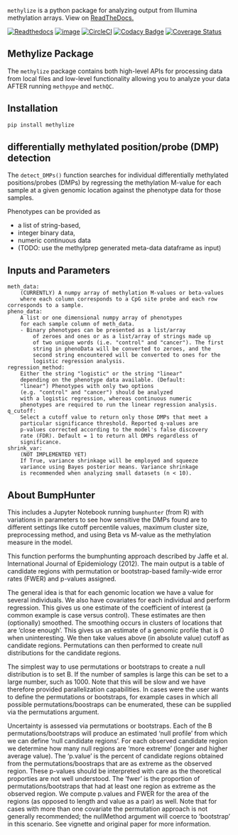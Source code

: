 `methylize` is a python package for analyzing output from Illumina methylation arrays.
View on [ReadTheDocs.](https://life-epigenetics-methylize.readthedocs-hosted.com/en/latest/)

[![Readthedocs](https://readthedocs.com/projects/life-epigenetics-methylize/badge/?version=latest)](https://life-epigenetics-methylize.readthedocs-hosted.com/en/latest/) [![image](https://img.shields.io/pypi/l/pipenv.svg)](https://python.org/pypi/pipenv)  [![CircleCI](https://circleci.com/gh/LifeEGX/methylize.svg?style=shield&circle-token=6a80b317c9e581e0969cdc73cc3233b3c70b9dbd)](https://circleci.com/gh/LifeEGX/methylize)  [![Codacy Badge](https://api.codacy.com/project/badge/Grade/36c282629145444facdd2d96b4462afa)](https://www.codacy.com?utm_source=github.com&amp;utm_medium=referral&amp;utm_content=LifeEGX/methylize&amp;utm_campaign=Badge_Grade)
[![Coverage Status](https://coveralls.io/repos/github/LifeEGX/methylize/badge.svg?t=uf7qX4)](https://coveralls.io/github/LifeEGX/methylize)

## Methylize Package

The `methylize` package contains both high-level APIs for processing data from local files and low-level functionality allowing you to analyze your data AFTER running `methpype` and `methQC`.

## Installation

```python
pip install methylize
```

## differentially methylated position/probe (DMP) detection

The `detect_DMPs()` function searches for individual differentially methylated positions/probes
(DMPs) by regressing the methylation M-value for each sample at a given
genomic location against the phenotype data for those samples.

Phenotypes can be provided as
  - a list of string-based,
  - integer binary data,
  - numeric continuous data
  - (TODO: use the methylprep generated meta-data dataframe as input)

Inputs and Parameters
---------------------

    meth_data:
        (CURRENTLY) A numpy array of methylation M-values or beta-values
        where each column corresponds to a CpG site probe and each row corresponds to a sample.
    pheno_data:
        A list or one dimensional numpy array of phenotypes
        for each sample column of meth_data.
        - Binary phenotypes can be presented as a list/array
            of zeroes and ones or as a list/array of strings made up
            of two unique words (i.e. "control" and "cancer"). The first
            string in phenoData will be converted to zeroes, and the
            second string encountered will be converted to ones for the
            logistic regression analysis.
    regression_method:
        Either the string "logistic" or the string "linear"
        depending on the phenotype data available. (Default:
        "linear") Phenotypes with only two options
        (e.g. "control" and "cancer") should be analyzed
        with a logistic regression, whereas continuous numeric
        phenotypes are required to run the linear regression analysis.
    q_cutoff:
        Select a cutoff value to return only those DMPs that meet a
        particular significance threshold. Reported q-values are
        p-values corrected according to the model's false discovery
        rate (FDR). Default = 1 to return all DMPs regardless of
        significance.
    shrink_var:
        (NOT IMPLEMENTED YET)
        If True, variance shrinkage will be employed and squeeze
        variance using Bayes posterior means. Variance shrinkage
        is recommended when analyzing small datasets (n < 10).

## About BumpHunter

This includes a Jupyter Notebook running `bumphunter` (from R) with variations in parameters to see how sensitive the DMPs found are to different settings like cutoff percentile values, maximum cluster size, preprocessing method, and using Beta vs M-value as the methylation measure in the model.

This function performs the bumphunting approach described by Jaffe et al. International Journal of Epidemiology (2012). The main output is a table of candidate regions with permutation or bootstrap-based family-wide error rates (FWER) and p-values assigned.

The general idea is that for each genomic location we have a value for several individuals. We also have covariates for each individual and perform regression. This gives us one estimate of the coefficient of interest (a common example is case versus control). These estimates are then (optionally) smoothed. The smoothing occurs in clusters of locations that are ‘close enough’. This gives us an estimate of a genomic profile that is 0 when uninteresting. We then take values above (in absolute value) cutoff as candidate regions. Permutations can then performed to create null distributions for the candidate regions.

The simplest way to use permutations or bootstraps to create a null distribution is to set B. If the number of samples is large this can be set to a large number, such as 1000. Note that this will be slow and we have therefore provided parallelization capabilities. In cases were the user wants to define the permutations or bootstraps, for example cases in which all possible permutations/boostraps can be enumerated, these can be supplied via the permutations argument.

Uncertainty is assessed via permutations or bootstraps. Each of the B permutations/bootstraps will produce an estimated ‘null profile’ from which we can define ‘null candidate regions’. For each observed candidate region we determine how many null regions are ‘more extreme’ (longer and higher average value). The ‘p.value’ is the percent of candidate regions obtained from the permutations/boostraps that are as extreme as the observed region. These p-values should be interpreted with care as the theoretical proporties are not well understood. The ‘fwer’ is the proportion of permutations/bootstraps that had at least one region as extreme as the observed region. We compute p.values and FWER for the area of the regions (as opposed to length and value as a pair) as well. Note that for cases with more than one covariate the permutation approach is not generally recommended; the nullMethod argument will coerce to ‘bootstrap’ in this scenario. See vignette and original paper for more information.
